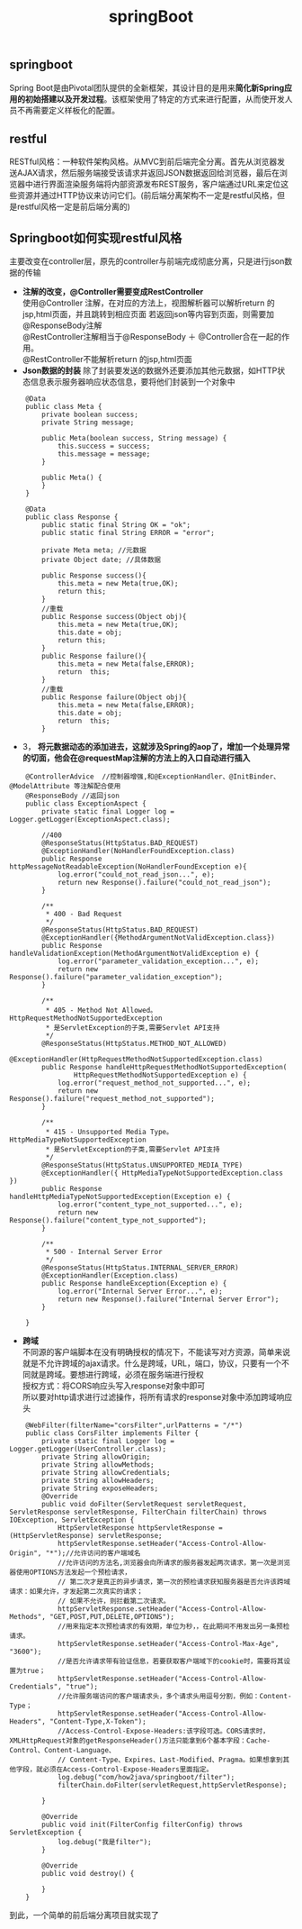 ﻿---
layout: post
title: springBoot
tags:
- spring
- springBoot
categories: micro-services
description: springboot前后端分离
---
## springboot
Spring Boot是由Pivotal团队提供的全新框架，其设计目的是用来**简化新Spring应用的初始搭建以及开发过程**。该框架使用了特定的方式来进行配置，从而使开发人员不再需要定义样板化的配置。

<!-- more -->

## restful
RESTful风格：一种软件架构风格。从MVC到前后端完全分离。首先从浏览器发送AJAX请求，然后服务端接受该请求并返回JSON数据返回给浏览器，最后在浏览器中进行界面渲染服务端将内部资源发布REST服务，客户端通过URL来定位这些资源并通过HTTP协议来访问它们。(前后端分离架构不一定是restful风格，但是restful风格一定是前后端分离的)
## Springboot如何实现restful风格
主要改变在controller层，原先的controller与前端完成彻底分离，只是进行json数据的传输
- **注解的改变，@Controller需要变成RestController**  
使用@Controller 注解，在对应的方法上，视图解析器可以解析return 的jsp,html页面，并且跳转到相应页面 若返回json等内容到页面，则需要加@ResponseBody注解  
@RestController注解相当于@ResponseBody ＋ @Controller合在一起的作用。  
@RestController不能解析return 的jsp,html页面  
- **Json数据的封装**
除了封装要发送的数据外还要添加其他元数据，如HTTP状态信息表示服务器响应状态信息，要将他们封装到一个对象中
```
	@Data
	public class Meta {
		private boolean success;
		private String message;

		public Meta(boolean success, String message) {
			this.success = success;
			this.message = message;
		}

		public Meta() {
		}
	}
```
```
	@Data
	public class Response {
		public static final String OK = "ok";
		public static final String ERROR = "error";

		private Meta meta; //元数据
		private Object date; //具体数据

		public Response success(){
			this.meta = new Meta(true,OK);
			return this;
		}
		//重载
		public Response success(Object obj){
			this.meta = new Meta(true,OK);
			this.date = obj;
			return this;
		}
		public Response failure(){
			this.meta = new Meta(false,ERROR);
			return  this;
		}
		//重载
		public Response failure(Object obj){
			this.meta = new Meta(false,ERROR);
			this.date = obj;
			return  this;
		}
```
- 3，	**将元数据动态的添加进去，这就涉及Spring的aop了，增加一个处理异常的切面，他会在@requestMap注解的方法上的入口自动进行插入**
```
	@ControllerAdvice  //控制器增强,和@ExceptionHandler、@InitBinder、@ModelAttribute 等注解配合使用
	@ResponseBody //返回json
	public class ExceptionAspect {
		private static final Logger log = Logger.getLogger(ExceptionAspect.class);

		//400
		@ResponseStatus(HttpStatus.BAD_REQUEST)
		@ExceptionHandler(NoHandlerFoundException.class)
		public Response httpMessageNotReadableException(NoHandlerFoundException e){
			log.error("could_not_read_json...", e);
			return new Response().failure("could_not_read_json");
		}

		/**
		 * 400 - Bad Request
		 */
		@ResponseStatus(HttpStatus.BAD_REQUEST)
		@ExceptionHandler({MethodArgumentNotValidException.class})
		public Response handleValidationException(MethodArgumentNotValidException e) {
			log.error("parameter_validation_exception...", e);
			return new Response().failure("parameter_validation_exception");
		}

		/**
		 * 405 - Method Not Allowed。HttpRequestMethodNotSupportedException
		 * 是ServletException的子类,需要Servlet API支持
		 */
		@ResponseStatus(HttpStatus.METHOD_NOT_ALLOWED)
		@ExceptionHandler(HttpRequestMethodNotSupportedException.class)
		public Response handleHttpRequestMethodNotSupportedException(
				HttpRequestMethodNotSupportedException e) {
			log.error("request_method_not_supported...", e);
			return new Response().failure("request_method_not_supported");
		}

		/**
		 * 415 - Unsupported Media Type。HttpMediaTypeNotSupportedException
		 * 是ServletException的子类,需要Servlet API支持
		 */
		@ResponseStatus(HttpStatus.UNSUPPORTED_MEDIA_TYPE)
		@ExceptionHandler({ HttpMediaTypeNotSupportedException.class })
		public Response handleHttpMediaTypeNotSupportedException(Exception e) {
			log.error("content_type_not_supported...", e);
			return new Response().failure("content_type_not_supported");
		}

		/**
		 * 500 - Internal Server Error
		 */
		@ResponseStatus(HttpStatus.INTERNAL_SERVER_ERROR)
		@ExceptionHandler(Exception.class)
		public Response handleException(Exception e) {
			log.error("Internal Server Error...", e);
			return new Response().failure("Internal Server Error");
		}

	}
```
- **跨域**  
不同源的客户端脚本在没有明确授权的情况下，不能读写对方资源，简单来说就是不允许跨域的ajax请求。什么是跨域，URL，端口，协议，只要有一个不同就是跨域。要想进行跨域，必须在服务端进行授权   
授权方式：将CORS响应头写入response对象中即可  
所以要对http请求进行过滤操作，将所有请求的response对象中添加跨域响应头  
```
	@WebFilter(filterName="corsFilter",urlPatterns = "/*")
	public class CorsFilter implements Filter {
		private static final Logger log = Logger.getLogger(UserController.class);
		private String allowOrigin;
		private String allowMethods;
		private String allowCredentials;
		private String allowHeaders;
		private String exposeHeaders;
		@Override
		public void doFilter(ServletRequest servletRequest, ServletResponse servletResponse, FilterChain filterChain) throws IOException, ServletException {
			HttpServletResponse httpServletResponse = (HttpServletResponse) servletResponse;
			httpServletResponse.setHeader("Access-Control-Allow-Origin", "*");//允许访问的客户端域名
			//允许访问的方法名,浏览器会向所请求的服务器发起两次请求，第一次是浏览器使用OPTIONS方法发起一个预检请求，
			// 第二次才是真正的异步请求，第一次的预检请求获知服务器是否允许该跨域请求：如果允许，才发起第二次真实的请求；
			// 如果不允许，则拦截第二次请求。
			httpServletResponse.setHeader("Access-Control-Allow-Methods", "GET,POST,PUT,DELETE,OPTIONS");
			//用来指定本次预检请求的有效期，单位为秒，，在此期间不用发出另一条预检请求。
			httpServletResponse.setHeader("Access-Control-Max-Age", "3600");
			//是否允许请求带有验证信息，若要获取客户端域下的cookie时，需要将其设置为true；
			httpServletResponse.setHeader("Access-Control-Allow-Credentials", "true");
			//允许服务端访问的客户端请求头，多个请求头用逗号分割，例如：Content-Type；
			httpServletResponse.setHeader("Access-Control-Allow-Headers", "Content-Type,X-Token");
			//Access-Control-Expose-Headers:该字段可选。CORS请求时，XMLHttpRequest对象的getResponseHeader()方法只能拿到6个基本字段：Cache-Control、Content-Language、
			// Content-Type、Expires、Last-Modified、Pragma。如果想拿到其他字段，就必须在Access-Control-Expose-Headers里面指定。
			log.debug("com/how2java/springboot/filter");
			filterChain.doFilter(servletRequest,httpServletResponse);

		}

		@Override
		public void init(FilterConfig filterConfig) throws ServletException {
			log.debug("我是filter");
		}

		@Override
		public void destroy() {

		}
	}
```
到此，一个简单的前后端分离项目就实现了
























